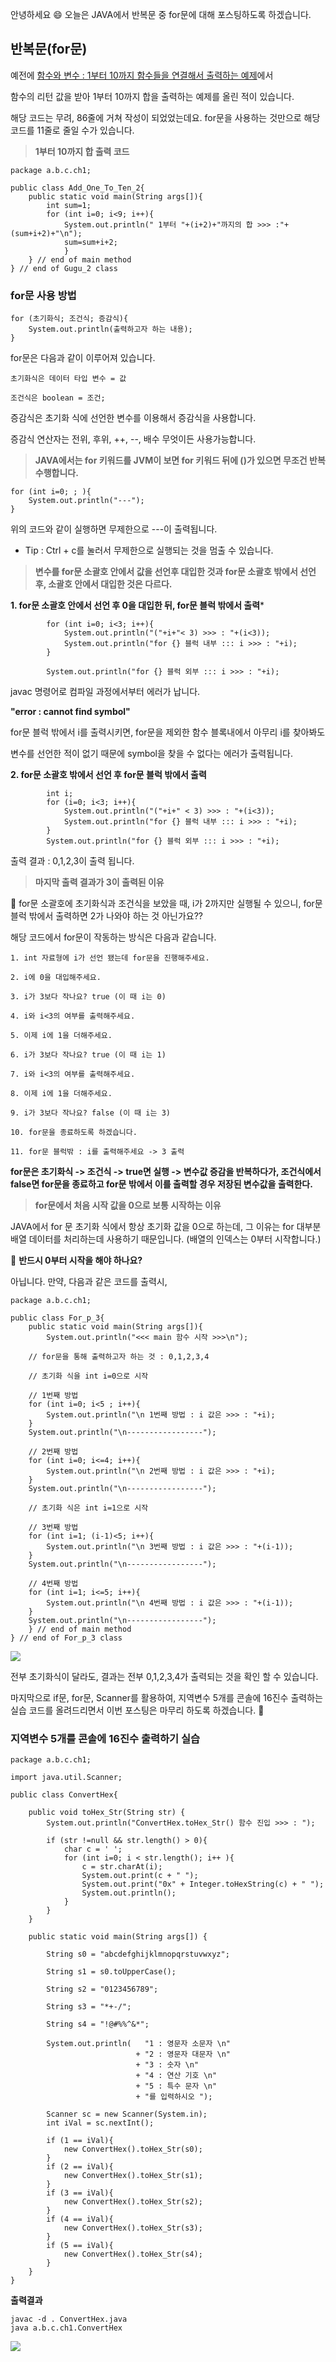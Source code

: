 안녕하세요 😄 오늘은 JAVA에서 반복문 중 for문에 대해 포스팅하도록 하겠습니다.

## 반복문(for문)

예전에 [함수와 변수 : 1부터 10까지 함수들을 연결해서 출력하는 예제](https://velog.io/@yunyoseob/%ED%95%A8%EC%88%98%EC%99%80-%EB%B3%80%EC%88%98)에서

함수의 리턴 값을 받아 1부터 10까지 합을 출력하는 예제를 올린 적이 있습니다. 

해당 코드는 무려, 86줄에 거쳐 작성이 되었었는데요. for문을 사용하는 것만으로
해당 코드를 11줄로 줄일 수가 있습니다.

> **1부터 10까지 합 출력 코드**

```
package a.b.c.ch1;

public class Add_One_To_Ten_2{
	public static void main(String args[]){		
		int sum=1;	
		for (int i=0; i<9; i++){
			System.out.println(" 1부터 "+(i+2)+"까지의 합 >>> :"+(sum+i+2)+"\n");
			sum=sum+i+2;
			}
	} // end of main method
} // end of Gugu_2 class
```

### for문 사용 방법

```
for (초기화식; 조건식; 증감식){
	System.out.println(출력하고자 하는 내용);
}
```

for문은 다음과 같이 이루어져 있습니다.

```
초기화식은 데이터 타입 변수 = 값

조건식은 boolean = 조건;
```

증감식은 초기화 식에 선언한 변수를 이용해서 증감식을 사용합니다.

증감식 연산자는 전위, 후위, ++, --, 배수 무엇이든 사용가능합니다.

> **JAVA에서는 for 키워드를 JVM이 보면 for 키워드 뒤에 ()가 있으면 무조건 반복 수행합니다.**

```
for (int i=0; ; ){
	System.out.println("---");
}
```

위의 코드와 같이 실행하면 무제한으로 ---이 출력됩니다.

-  Tip : Ctrl + c를 눌러서 무제한으로 실행되는 것을 멈출 수 있습니다.

> **변수를 for문 소괄호 안에서 값을 선언후 대입한 것과 for문 소괄호 밖에서 선언 후, 소괄호 안에서 대입한 것은 다르다.**

**1. for문 소괄호 안에서 선언 후 0을 대입한 뒤, for문 블럭 밖에서 출력***

```
		for (int i=0; i<3; i++){
			System.out.println("("+i+"< 3) >>> : "+(i<3));
			System.out.println("for {} 블럭 내부 ::: i >>> : "+i);
		}

		System.out.println("for {} 블럭 외부 ::: i >>> : "+i);
```

javac 명령어로 컴파일 과정에서부터 에러가 납니다. 

**"error : cannot find symbol"**

for문 블럭 밖에서 i를 출력시키면, for문을 제외한 함수 블록내에서 아무리 i를 찾아봐도

변수를 선언한 적이 없기 때문에 symbol을 찾을 수 없다는 에러가 출력됩니다.


**2. for문 소괄호 밖에서 선언 후 for문 블럭 밖에서 출력**

```
		int i;
		for (i=0; i<3; i++){
			System.out.println("("+i+" < 3) >>> : "+(i<3));
			System.out.println("for {} 블럭 내부 ::: i >>> : "+i);
		}
		System.out.println("for {} 블럭 외부 ::: i >>> : "+i);
```   

출력 결과 : 0,1,2,3이 출력 됩니다.

> **마지막 출력 결과가 3이 출력된 이유**

🤔 for문 소괄호에 초기화식과 조건식을 보았을 때, i가 2까지만 실행될 수 있으니, for문 블럭 밖에서 출력하면 2가 나와야 하는 것 아닌가요??

해당 코드에서 for문이 작동하는 방식은 다음과 같습니다.

```
1. int 자료형에 i가 선언 됐는데 for문을 진행해주세요.

2. i에 0을 대입해주세요.

3. i가 3보다 작나요? true (이 때 i는 0)

4. i와 i<3의 여부를 출력해주세요.

5. 이제 i에 1을 더해주세요.

6. i가 3보다 작나요? true (이 때 i는 1)

7. i와 i<3의 여부를 출력해주세요.

8. 이제 i에 1을 더해주세요.

9. i가 3보다 작나요? false (이 때 i는 3)

10. for문을 종료하도록 하겠습니다.

11. for문 블럭밖 : i를 출력해주세요 -> 3 출력
```

**for문은 초기화식 -> 조건식 -> true면 실행 -> 변수값 증감을 반복하다가, 
조건식에서 false면 for문을 종료하고 for문 밖에서 이를 출력할 경우 저장된 변수값을 출력한다.**

> **for문에서 처음 시작 값을 0으로 보통 시작하는 이유**

JAVA에서 for 문 초기화 식에서 항상 초기화 값을 0으로 하는데, 그 이유는 for 대부분
배열 데이터를 처리하는데 사용하기 때문입니다. (배열의 인덱스는 0부터 시작합니다.)

🤔 **반드시 0부터 시작을 해야 하나요?**

아닙니다. 만약, 다음과 같은 코드를 출력시, 

```
package a.b.c.ch1;

public class For_p_3{
	public static void main(String args[]){
		System.out.println("<<< main 함수 시작 >>>\n");

	// for문을 통해 출력하고자 하는 것 : 0,1,2,3,4

	// 초기화 식을 int i=0으로 시작

	// 1번째 방법
	for (int i=0; i<5 ; i++){
		System.out.println("\n 1번째 방법 : i 값은 >>> : "+i);
	}
    System.out.println("\n-----------------");
	
	// 2번째 방법
	for (int i=0; i<=4; i++){
		System.out.println("\n 2번째 방법 : i 값은 >>> : "+i);
	}
    System.out.println("\n-----------------");

	// 초기화 식은 int i=1으로 시작

	// 3번째 방법
	for (int i=1; (i-1)<5; i++){
		System.out.println("\n 3번째 방법 : i 값은 >>> : "+(i-1));
	}
    System.out.println("\n-----------------");

	// 4번째 방법
	for (int i=1; i<=5; i++){
		System.out.println("\n 4번째 방법 : i 값은 >>> : "+(i-1));
	}
    System.out.println("\n-----------------");
	} // end of main method
} // end of For_p_3 class
```
![](https://images.velog.io/images/yunyoseob/post/6cf12f94-7927-48ac-b75c-65850f8f6d7c/image.png)

전부 초기화식이 달라도, 결과는 전부 0,1,2,3,4가 출력되는 것을 확인 할 수 있습니다.

마지막으로 if문, for문, Scanner를 활용하여, 지역변수 5개를 콘솔에 16진수 출력하는 실습 코드를 올려드리면서 이번 포스팅은 마무리 하도록 하겠습니다. 🙂

### 지역변수 5개를 콘솔에 16진수 출력하기 실습

```
package a.b.c.ch1;

import java.util.Scanner;

public class ConvertHex{

	public void toHex_Str(String str) {
		System.out.println("ConvertHex.toHex_Str() 함수 진입 >>> : ");

		if (str !=null && str.length() > 0){
			char c = ' ';
			for (int i=0; i < str.length(); i++ ){
				c = str.charAt(i);
				System.out.print(c + " ");
				System.out.print("0x" + Integer.toHexString(c) + " ");
				System.out.println();
			}
		}
	}
	
	public static void main(String args[]) {
		
		String s0 = "abcdefghijklmnopqrstuvwxyz";

		String s1 = s0.toUpperCase();

		String s2 = "0123456789";

		String s3 = "*+-/";

		String s4 = "!@#%%^&*";

		System.out.println(   "1 : 영문자 소문자 \n"
							+ "2 : 영문자 대문자 \n"
							+ "3 : 숫자 \n"
							+ "4 : 연산 기호 \n"
							+ "5 : 특수 문자 \n"
							+ "를 입력하시오 ");
		
		Scanner sc = new Scanner(System.in);
		int iVal = sc.nextInt();

		if (1 == iVal){
			new ConvertHex().toHex_Str(s0);
		}
		if (2 == iVal){
			new ConvertHex().toHex_Str(s1);
		}
		if (3 == iVal){
			new ConvertHex().toHex_Str(s2);
		}
		if (4 == iVal){
			new ConvertHex().toHex_Str(s3);
		}
		if (5 == iVal){
			new ConvertHex().toHex_Str(s4);
		}
	}
}
```

**출력결과**

```
javac -d . ConvertHex.java
java a.b.c.ch1.ConvertHex
```

![](https://images.velog.io/images/yunyoseob/post/d1616c9c-2338-4def-94e1-5b6c9176ce7a/image.png)
